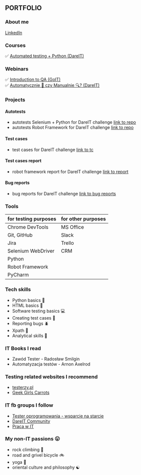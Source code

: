 ## PORTFOLIO ##    

### About me ###

[LinkedIn](https://www.linkedin.com/in/karolina-szybiak-36956326a/)    

### Courses ###

✅ [Automated testing + Python (DareIT)](https://www.dareit.io/challenges/wstep-do-testow-automatycznych)

### Webinars ###

✅ [Introduction to QA (GoIT)](https://qa.m.goit.global/pl/)   
✅ [Automatycznie 🤖 czy Manualnie 🔍? (DareIT)](https://www.facebook.com/events/1121747482561218)

### Projects ###

#### Autotests ####

- autotests Selenium + Python for DareIT challenge [link to repo](https://github.com/karolinaszy/challenge_portfolio_karolina)   
- autotests Robot Framework for DareIT challenge [link to repo](https://github.com/karolinaszy/test_robotframework)   

#### Test cases #### 

- test cases for DareIT challenge [link to tc](https://drive.google.com/drive/folders/1987MHeKnAwviBS8oxVPAMrAryYXPj8IF)    

#### Test cases report ####

- robot framework report for DareIT challenge [link to report](https://drive.google.com/drive/folders/1B_6um0ISuMfSQIqt0WUHNpcJ6Xy3VBjV)
#### Bug reports ####

- bug reports for DareIT challenge [link to bug reports](https://drive.google.com/drive/folders/1KwI748Rjs5IqDTCie4krFsOSMx8glxAb)    

### Tools ### 

| for testing purposes | for other purposes |    
|----------------------|--------------------|
| Chrome DevTools      | MS Office          |     
| Git, GitHub          | Slack              |   
| Jira                 | Trello             |    
| Selenium WebDriver   | CRM                |
| Python               |                    |
| Robot Framework      |                    |
| PyCharm              |                    |    

### Tech skills ###

- Python basics 🐍
- HTML basics 🔶
- Software testing basics 💻
- Creating test cases 📰    
- Reporting bugs 🪲   
- Xpath 🔖    
- Analytical skills 🧠    


### IT Books I read ###

- Zawód Tester - Radosław Smilgin
- Automatyzacja testów - Arnon Axelrod   

### Testing related websites I recommend ### 

- [testerzy.pl](https://testerzy.pl/)
- [Geek Girls Carrots](https://gocarrots.org/)

### IT fb groups I follow ###

- [Tester oprogramowania - wsparcie na starcie](https://www.facebook.com/groups/testeroprogramowania)   
- [DareIT Community](https://www.facebook.com/groups/2029087700497738)   
- [Praca w IT](https://www.facebook.com/groups/praca.junior/)


### My non-IT passions 😛 ###

- rock climbing 🌄
- road and grivel bicycle 🚲
- yoga 🧘
- oriental culture and philosophy ☯️